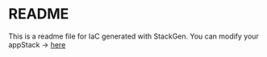 # README
This is a readme file for IaC generated with StackGen.
You can modify your appStack -> [here](http://main.dev.stackgen.com/appstacks/f4bf0928-78e7-4f65-84ba-aaaf5f2c0ecc)

